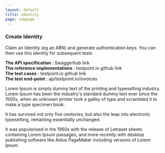 ```yaml
---
layout: default
title: Identity
page: subpage
---
```


### Create Identity

Claim an Identity (eg an ABN) and generate authentication keys. You can then use this identity for subsequent tests 

**The API specification** : Swaggerhub link  
**The reference implementations** : testpoint.io github link  
**The test cases** : testpoint.io github link  
**The test end-point** :  ap/testpoint.io/invoices  
  

Lorem Ipsum is simply dummy text of the printing and typesetting industry. Lorem Ipsum has been the industry's standard dummy text ever since the 1500s, when an unknown printer took a galley of type and scrambled it to make a type specimen book. 

It has survived not only five centuries, but also the leap into electronic typesetting, remaining essentially unchanged. 

It was popularised in the 1960s with the release of Letraset sheets containing 
Lorem Ipsum passages, and more recently with desktop publishing software like Aldus PageMaker including versions of Lorem Ipsum.
